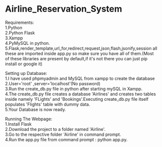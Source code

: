 # Airline_Reservation_System
Requirements:  
1.Python  
2.Python Flask  
3.Xampp  
4.PyMySQL in python.   
5.Flask,render_template,url_for,redirect,request,json,flash,jsonify,session all these are imported inside app.py so  make sure you have all of them.(Most of these libraries are present by default,if it's not there you can just pip install or google it)

Setting up Database:   
1.I have used phpmyadmin and MySQL from xampp to create the database    
2.User='root' ,server='localhost'(No password)    
3.Run the create_db.py file in python after starting mySQL in Xampp.    
4.The create_db.py file creates a database 'Airlines' and creates two tables inside namely 'FLights' and 'Bookings'.Executing create_db.py file itself populates 'Flights' table with dummy data.    
5.Your Database is now ready.    
     
Running The Webpage:      
1.Install Flask    
2.Download the project to a folder named 'Airline'.   
3.Go to the respective folder 'Airline' in command prompt.   
4.Run the app.py file from command prompt : python app.py.   
